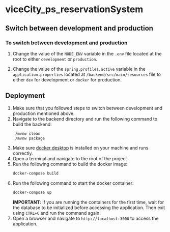 # viceCity_ps_reservationSystem

## Switch between development and production

### To switch between development and production

1. Change the value of the `NODE_ENV` variable in the `.env` file located at the root to either `development` or `production`.

1. Change the value of the `spring.profiles.active` variable in the `application.properties` located at `/backend/src/main/resources` file to either `dev` for development or `docker` for production.

## Deployment

1. Make sure that you followed steps to switch between development and production mentioned above.
1. Navigate to the backend directory and run the following command to build the backend:
   ```bash
   ./mvnw clean
   ./mvnw package
   ```
1. Make sure [docker desktop](https://docs.docker.com/desktop/install/windows-install/) is installed on your machine and runs correctly.
1. Open a terminal and navigate to the root of the project.
1. Run the following command to build the docker image:
   ```bash
   docker-compose build
   ```
1. Run the following command to start the docker container:
   ```bash
   docker-compose up
   ```
   **IMPORTANT**: If you are running the containers for the first time, wait for the database to be initialized before accessing the application. Then exit using `CTRL+C` and run the command again.
1. Open a browser and navigate to `http://localhost:3000` to access the application.
